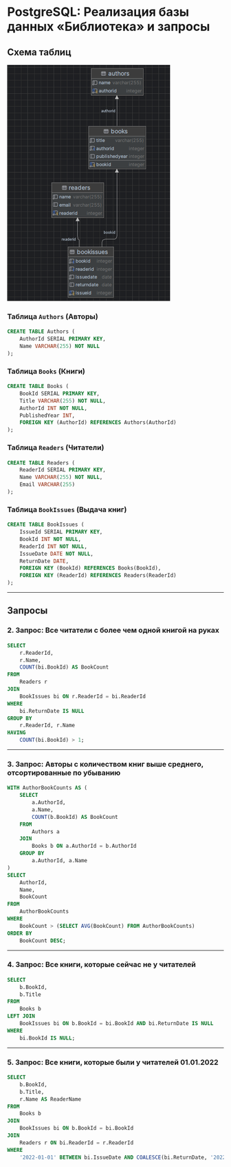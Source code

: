 
# PostgreSQL: Реализация базы данных «Библиотека» и запросы

## Схема таблиц

![Пример изображения](images/схема%20таблиц.png)

### Таблица `Authors` (Авторы)
```sql
CREATE TABLE Authors (
    AuthorId SERIAL PRIMARY KEY,
    Name VARCHAR(255) NOT NULL
);
```

### Таблица `Books` (Книги)
```sql
CREATE TABLE Books (
    BookId SERIAL PRIMARY KEY,
    Title VARCHAR(255) NOT NULL,
    AuthorId INT NOT NULL,
    PublishedYear INT,
    FOREIGN KEY (AuthorId) REFERENCES Authors(AuthorId)
);
```

### Таблица `Readers` (Читатели)
```sql
CREATE TABLE Readers (
    ReaderId SERIAL PRIMARY KEY,
    Name VARCHAR(255) NOT NULL,
    Email VARCHAR(255)
);
```

### Таблица `BookIssues` (Выдача книг)
```sql
CREATE TABLE BookIssues (
    IssueId SERIAL PRIMARY KEY,
    BookId INT NOT NULL,
    ReaderId INT NOT NULL,
    IssueDate DATE NOT NULL,
    ReturnDate DATE,
    FOREIGN KEY (BookId) REFERENCES Books(BookId),
    FOREIGN KEY (ReaderId) REFERENCES Readers(ReaderId)
);
```

---

## Запросы

### 2. Запрос: Все читатели с более чем одной книгой на руках
```sql
SELECT 
    r.ReaderId,
    r.Name,
    COUNT(bi.BookId) AS BookCount
FROM 
    Readers r
JOIN 
    BookIssues bi ON r.ReaderId = bi.ReaderId
WHERE 
    bi.ReturnDate IS NULL
GROUP BY 
    r.ReaderId, r.Name
HAVING 
    COUNT(bi.BookId) > 1;
```

---

### 3. Запрос: Авторы с количеством книг выше среднего, отсортированные по убыванию
```sql
WITH AuthorBookCounts AS (
    SELECT 
        a.AuthorId,
        a.Name,
        COUNT(b.BookId) AS BookCount
    FROM 
        Authors a
    JOIN 
        Books b ON a.AuthorId = b.AuthorId
    GROUP BY 
        a.AuthorId, a.Name
)
SELECT 
    AuthorId,
    Name,
    BookCount
FROM 
    AuthorBookCounts
WHERE 
    BookCount > (SELECT AVG(BookCount) FROM AuthorBookCounts)
ORDER BY 
    BookCount DESC;
```

---

### 4. Запрос: Все книги, которые сейчас не у читателей
```sql
SELECT 
    b.BookId,
    b.Title
FROM 
    Books b
LEFT JOIN 
    BookIssues bi ON b.BookId = bi.BookId AND bi.ReturnDate IS NULL
WHERE 
    bi.BookId IS NULL;
```

---

### 5. Запрос: Все книги, которые были у читателей 01.01.2022
```sql
SELECT 
    b.BookId,
    b.Title,
    r.Name AS ReaderName
FROM 
    Books b
JOIN 
    BookIssues bi ON b.BookId = bi.BookId
JOIN 
    Readers r ON bi.ReaderId = r.ReaderId
WHERE 
    '2022-01-01' BETWEEN bi.IssueDate AND COALESCE(bi.ReturnDate, '2022-01-01');
```
